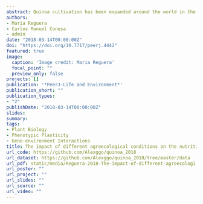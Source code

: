 ```yaml
---
abstract: Quinoa cultivation has been expanded around the world in the last decade and is considered an exceptional crop with the potential of contributing to food security worldwide. The exceptional nutritional value of quinoa seeds relies on their high protein content, their amino acid profile that includes a good balance of essential amino acids, the mineral composition and the presence of antioxidants and other important nutrients such as fiber or vitamins. Although several studies have pointed to the influence of different environmental stresses in certain nutritional components little attention has been paid to the effect of the agroecological context on the nutritional properties of the seeds what may strongly impact on the consumer food’s quality. Thus, aiming to evaluate the effect of the agroecological conditions on the nutritional profile of quinoa seeds we analyzed three quinoa cultivars (Salcedo-INIA, Titicaca and Regalona) at different locations (Spain, Peru and Chile). The results revealed that several nutritional parameters such as the amino acid profile, the protein content, the mineral composition and the phytate amount in the seeds depend on the location and cultivar while other parameters such as saponin or fiber were more stable across locations. Our results support the notion that nutritional characteristics of seeds may be determined by seed’s origin and further analysis are needed to define the exact mechanisms that control the changes in the seeds nutritional properties.
authors:
- Maria Reguera
- Carlos Manuel Conesa
- admin
date: "2018-03-14T00:00:00Z"
doi: "https://doi.org/10.7717/peerj.4442"
featured: true
image:
  caption: 'Image credit: Maria Reguera'
  focal_point: ""
  preview_only: false
projects: []
publication: '*PeerJ-Life and Environment*'
publication_short: ""
publication_types:
- "2"
publishDate: "2018-03-14T00:00:00Z"
slides: 
summary: 
tags:
- Plant Biology
- Phenotypic Plasticity
- Gene-environment Interactions
title: The impact of different agroecological conditions on the nutritional composition of quinoa seeds
url_code: https://github.com/Alexggo/quinoa_2018
url_dataset: https://github.com/Alexggo/quinoa_2018/tree/master/data
url_pdf: static/media/Reguera-2018-The-impact-of-different-agroecologi.pdf
url_poster: ""
url_project: ""
url_slides: ""
url_source: ""
url_video: ""
---
```

